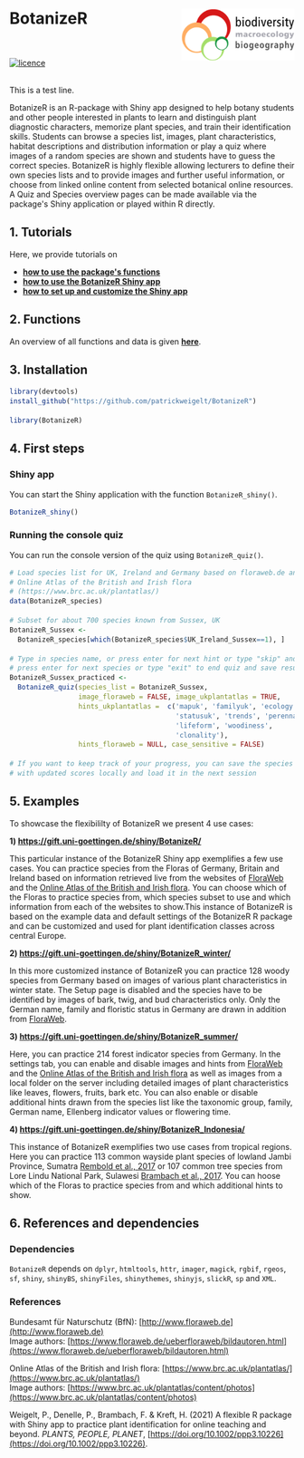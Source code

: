
# BotanizeR <img src="man/figures/biodiv_gottingen_logo.png" align="right" alt="" width="200" />
<br><br>
[![licence](https://img.shields.io/badge/Licence-GPL--3-blue.svg)](https://www.r-project.org/Licenses/GPL-3)  
<br>

This is a test line.


BotanizeR is an R-package with Shiny app designed to help botany students and 
other people interested in plants to learn and distinguish plant diagnostic 
characters, memorize plant species, and train their identification skills. 
Students can browse a species list, images, plant characteristics, habitat 
descriptions and distribution information or play a quiz where images of a 
random species are shown and students have to guess the correct species. 
BotanizeR is highly flexible allowing lecturers to define their own species 
lists and to provide images and further useful information, or choose from 
linked online content from selected botanical online resources.
A Quiz and Species overview pages can be made available via the package's Shiny 
application or played within R directly. 


## 1. Tutorials

Here, we provide tutorials on <br>
- **[how to use the package's functions](https://patrickweigelt.github.io/BotanizeR/articles/BotanizeR_functions.html)**  
- **[how to use the BotanizeR Shiny app](https://patrickweigelt.github.io/BotanizeR/articles/BotanizeR_Shiny.html)**  
- **[how to set up and customize the Shiny app](https://patrickweigelt.github.io/BotanizeR/articles/BotanizeR_config.html)**  


## 2. Functions

An overview of all functions and data is given 
**[here](https://patrickweigelt.github.io/BotanizeR/reference/index.html)**.  


## 3. Installation
``` r
library(devtools)
install_github("https://github.com/patrickweigelt/BotanizeR")

library(BotanizeR)
```

## 4. First steps  

### Shiny app  

You can start the Shiny application with the function `BotanizeR_shiny()`.

``` r
BotanizeR_shiny()
```

### Running the console quiz 

You can run the console version of the quiz using `BotanizeR_quiz()`.

``` r
# Load species list for UK, Ireland and Germany based on floraweb.de and the 
# Online Atlas of the British and Irish flora 
# (https://www.brc.ac.uk/plantatlas/)
data(BotanizeR_species)

# Subset for about 700 species known from Sussex, UK
BotanizeR_Sussex <- 
  BotanizeR_species[which(BotanizeR_species$UK_Ireland_Sussex==1), ]

# Type in species name, or press enter for next hint or type "skip" and
# press enter for next species or type "exit" to end quiz and save results
BotanizeR_Sussex_practiced <- 
  BotanizeR_quiz(species_list = BotanizeR_Sussex,
                 image_floraweb = FALSE, image_ukplantatlas = TRUE, 
                 hints_ukplantatlas =  c('mapuk', 'familyuk', 'ecology', 
                                         'statusuk', 'trends', 'perennation',
                                         'lifeform', 'woodiness', 
                                         'clonality'), 
                 hints_floraweb = NULL, case_sensitive = FALSE)

# If you want to keep track of your progress, you can save the species list
# with updated scores locally and load it in the next session
```

## 5. Examples

To showcase the flexibililty of BotanizeR we present 4 use cases:<br>  

**1) https://gift.uni-goettingen.de/shiny/BotanizeR/**

This particular instance of the BotanizeR Shiny app exemplifies a few 
use cases. You can practice species from the Floras of 
Germany, Britain and Ireland based on information retrieved live from the 
websites of [FloraWeb](http://www.floraweb.de) and the 
[Online Atlas of the British and Irish flora](https://www.brc.ac.uk/plantatlas/). 
You can choose which of the Floras to practice species from, 
which species subset to use and which information from each of the websites to 
show.This instance of BotanizeR is based on the example data and default 
settings of the BotanizeR R package and can be customized and used for plant 
identification classes across central Europe.  

**2) https://gift.uni-goettingen.de/shiny/BotanizeR_winter/**

In this more customized instance of BotanizeR you can practice 128 woody 
species from Germany based on images of various plant characteristics in winter 
state. The Setup page is disabled and the species have to be identified 
by images of bark, twig, and bud characteristics only. Only the German name, 
family and floristic status in Germany are drawn in addition from 
[FloraWeb](http://www.floraweb.de).  
 
**3) https://gift.uni-goettingen.de/shiny/BotanizeR_summer/**

Here, you can practice 214 forest indicator species from Germany. In the 
settings tab, you can enable and disable images and hints from 
[FloraWeb](http://www.floraweb.de) and the 
[Online Atlas of the British and Irish flora](https://www.brc.ac.uk/plantatlas/) 
as well as images from a local folder on the server including 
detailed images of plant characteristics like leaves, flowers, fruits, bark 
etc. You can also enable or disable additional hints drawn from the species 
list like the taxonomic group, family, German name, Ellenberg indicator values 
or flowering time.  

**4) https://gift.uni-goettingen.de/shiny/BotanizeR_Indonesia/**

This instance of BotanizeR exemplifies two use cases from tropical regions. 
Here you can practice 113 common wayside plant species of lowland Jambi 
Province, Sumatra 
[Rembold et al., 2017](https://doi.org/10.1016/j.biocon.2017.07.020) 
or 107 common tree species from Lore Lindu National Park, Sulawesi 
[Brambach et al., 2017](https://doi.org/10.1016/j.ppees.2017.06.003). You can 
hoose which of the Floras to practice species from and which additional hints 
to show.

## 6. References and dependencies  

### Dependencies
`BotanizeR` depends on `dplyr`, `htmltools`, `httr`, `imager`, `magick`,
`rgbif`, `rgeos`, `sf`, `shiny`, `shinyBS`, `shinyFiles`, `shinythemes`,
`shinyjs`, `slickR`, `sp` and `XML`.


### References    
Bundesamt für Naturschutz (BfN): 
[http://www.floraweb.de](http://www.floraweb.de)  
Image authors: 
[https://www.floraweb.de/ueberfloraweb/bildautoren.html](https://www.floraweb.de/ueberfloraweb/bildautoren.html)

Online Atlas of the British and Irish flora: 
[https://www.brc.ac.uk/plantatlas/](https://www.brc.ac.uk/plantatlas/)  
Image authors: 
[https://www.brc.ac.uk/plantatlas/content/photos](https://www.brc.ac.uk/plantatlas/content/photos)  


Weigelt, P., Denelle, P., Brambach, F. & Kreft, H. (2021) A flexible
R package with Shiny app to practice plant identification for 
online teaching and beyond. *PLANTS, PEOPLE, PLANET*, 
[https://doi.org/10.1002/ppp3.10226](https://doi.org/10.1002/ppp3.10226).



